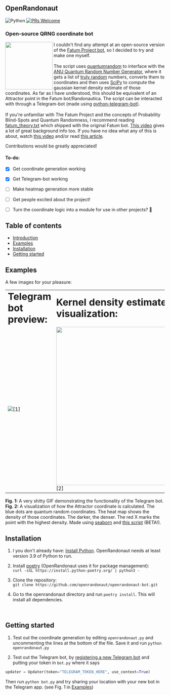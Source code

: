 ## OpenRandonaut
![Python](https://img.shields.io/badge/built%20with-Python3-red.svg)
[![PRs Welcome](https://img.shields.io/badge/PRs-welcome-brightgreen.svg?style=flat-square)](http://makeapullrequest.com)

### Open-source QRNG coordinate bot
<img align="left" src="https://i.imgur.com/KFueJRM.png" width="150">

I couldn't find any attempt at an open-source version of the [Fatum Project bot](https://github.com/anonyhoney/fatum-en), so I decided to try and make one myself.
<br><br> The script uses [quantumrandom](https://github.com/lmacken/quantumrandom) to interface with the [ANU Quantum Random Number Generator](https://qrng.anu.edu.au/), where it gets a list of [truly random](https://en.wikipedia.org/wiki/Hardware_random_number_generator#Quantum_random_properties) numbers, converts them to coordinates and then uses [SciPy](https://github.com/scipy/scipy) to compute the gaussian kernel density estimate of those coordinates. As far as I have understood, this should be equivalent of an Attractor point in the Fatum bot/Randonautica. The script can be interacted with through a Telegram-bot (made using [python-telegram-bot](https://github.com/python-telegram-bot/python-telegram-bot)).
<br><br>
If you're unfamiliar with The Fatum Project and the concepts of Probability Blind-Spots and Quantum Randomness, I recommend reading [fatum_theory.txt](https://github.com/anonyhoney/fatum-en/blob/master/docs/fatum_theory.txt) which shipped with the original Fatum bot. [This video](https://www.youtube.com/watch?v=6C6aXta3m1M) gives a lot of great background info too. If you have no idea what any of this is about, watch [this video](https://www.youtube.com/watch?v=nDX81AUm8yE) and/or read [this article](https://medium.com/swlh/randonauts-how-a-random-number-generator-can-set-you-free-dfc2a2413e15).

Contributions would be greatly appreciated!

#### To-do:
- [x] Get coordinate generation working
- [x] Get Telegram-bot working
- [ ] Make heatmap generation more stable
- [ ] Get people excited about the project!
- [ ] Turn the coordinate logic into a module for use in other projects? :thinking:


## Table of contents
- [Introduction](#openrandonaut)
- [Examples](#examples)
- [Installation](#installation)
- [Getting started](#getting-started)

## Examples
A few images for your pleasure:
<table border="0">
 <tr>
    <td><b style="font-size:30px">Telegram bot preview:</b></td>
    <td><b style="font-size:30px">Kernel density estimate visualization:</b></td>
 </tr>
 <tr>
    <td><img src="https://media4.giphy.com/media/JkrKss7cEpusD0yLzJ/giphy.gif">[1]</td>
    <td><img src="https://i.imgur.com/BxxxddF.png" width="500">[2]</td>
 </tr>
</table>

**Fig. 1:** A very shitty GIF demonstrating the functionality of the Telegram bot.<br>
**Fig. 2:** A visualization of how the Attractor coordinate is calculated. The blue dots are quantum random coordinates. The heat map shows the density of those coordinates. The darker, the denser. The red X marks the point with the highest density. Made using [seaborn](https://github.com/mwaskom/seaborn) and [this script](https://github.com/openrandonaut/openrandonaut/blob/main/kdeplot_heatmap.py) (BETA!).
<br>

## Installation
1. I you don't already have: [Install Python](https://wiki.python.org/moin/BeginnersGuide/Download). OpenRandonaut needs at least version 3.9 of Python to run.
2. Install [poetry]() (OpenRandonaut uses it for package management):<br>
`curl -sSL https://install.python-poetry.org/ | python3 -`

3. Clone the repository:<br>
`git clone https://github.com/openrandonaut/openrandonaut-bot.git`

4. Go to the openrandonaut directory and run `poetry install`.
This will install all dependencies.
<br>

## Getting started
1. Test out the coordinate generation by editing `openrandonaut.py` and uncommenting the lines at the bottom of the file. Save it and run `python openrandonaut.py`

2. Test out the Telegram bot, by [registering a new Telegram bot](https://core.telegram.org/bots#6-botfather) and putting your token in `bot.py` where it says
```python
updater = Updater(token="TELEGRAM_TOKEN_HERE", use_context=True)
```
Then run `python bot.py` and try sharing your location with your new bot in the Telegram app. (see Fig. 1 in [Examples](#examples))
